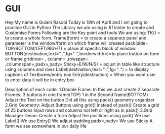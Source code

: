 # GUI
Hey My name is Gulam Rasool
Today is 19th of April and I am going to practice GUI in Python
The Library we are using is #Tkinter to create and Customise Forms 
Following are the Key point and tools We are using: 
    TK() = to create a whole form.
    Frame(form) = to create a separate panel and parameter is the window/form on which frame will created
    pack(side= TOP/BOTTOM/LEFT/RIGHT) = place at specific block of window
    BUTTON(destination,text="..",fg="..",borderwidth=)=to place button on form or frame
    grid(row= , column= ,rowspan= ,columnspan=,padx=,pady=,Sticky=E/W/N/S) = adjust in table like structure using columns and rows
    Label(destination,text="..",fg="..") = to display captions of Textboxes/entry box
    Entry(destination) = When you want user to enter data it will be in entry box

Description of each code:
1.Double Frame:
                In this we Just create 2 separate Frames.
                3 buttons in one frame(TOP) 
                1 in the Second frame(BOTTOM)
                Adjust the Text on the button
                Did all this using pack() geometry organizer
2.Grid Geometry:
                Adjust Buttons using grid() instead of pack() 
                Create a grid of 25 buttons
                input rows and columns not left or right as in pack()
3.Grid Manager Demo:
                Create a form 
                Adjust the positions using grid()
                We use Label()
                We use Entry()
                We adjust padding padx=,pady=
                We use Sticky
                A form we  see somewhere in our daily life